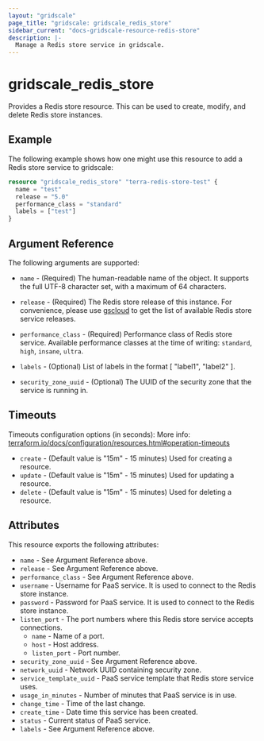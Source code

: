 ```yaml
---
layout: "gridscale"
page_title: "gridscale: gridscale_redis_store"
sidebar_current: "docs-gridscale-resource-redis-store"
description: |-
  Manage a Redis store service in gridscale.
---
```


# gridscale_redis_store

Provides a Redis store resource. This can be used to create, modify, and delete Redis store instances.

## Example

The following example shows how one might use this resource to add a Redis store service to gridscale:

```terraform
resource "gridscale_redis_store" "terra-redis-store-test" {
  name = "test"
  release = "5.0"
  performance_class = "standard"
  labels = ["test"]
}
```

## Argument Reference

The following arguments are supported:

* `name` - (Required) The human-readable name of the object. It supports the full UTF-8 character set, with a maximum of 64 characters.

* `release` - (Required) The Redis store release of this instance. For convenience, please use [gscloud](https://github.com/gridscale/gscloud) to get the list of available Redis store service releases.

* `performance_class` - (Required) Performance class of Redis store service. Available performance classes at the time of writing: `standard`, `high`, `insane`, `ultra`.

* `labels` - (Optional) List of labels in the format [ "label1", "label2" ].

* `security_zone_uuid` - (Optional) The UUID of the security zone that the service is running in.

## Timeouts

Timeouts configuration options (in seconds):
More info: [terraform.io/docs/configuration/resources.html#operation-timeouts](https://www.terraform.io/docs/configuration/resources.html#operation-timeouts)

* `create` - (Default value is "15m" - 15 minutes) Used for creating a resource.
* `update` - (Default value is "15m" - 15 minutes) Used for updating a resource.
* `delete` - (Default value is "15m" - 15 minutes) Used for deleting a resource.

## Attributes

This resource exports the following attributes:

* `name` - See Argument Reference above.
* `release` - See Argument Reference above.
* `performance_class` - See Argument Reference above.
* `username` - Username for PaaS service. It is used to connect to the Redis store instance.
* `password` - Password for PaaS service. It is used to connect to the Redis store instance.
* `listen_port` - The port numbers where this Redis store service accepts connections.
  * `name` - Name of a port.
  * `host` - Host address.
  * `listen_port` - Port number.
* `security_zone_uuid` - See Argument Reference above.
* `network_uuid` - Network UUID containing security zone.
* `service_template_uuid` - PaaS service template that Redis store service uses.
* `usage_in_minutes` - Number of minutes that PaaS service is in use.
* `change_time` - Time of the last change.
* `create_time` - Date time this service has been created.
* `status` - Current status of PaaS service.
* `labels` - See Argument Reference above.
